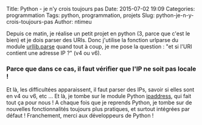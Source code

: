 Title: Python - je n'y crois toujours pas
Date: 2015-07-02 19:09
Categories: programmation
Tags: python, programmation, projets
Slug: python-je-n-y-crois-toujours-pas
Author: ntimeu

Depuis ce matin, je réalise un petit projet en python (3, parce que c'est le
bien) et je dois parser des URIs. Donc j'utilise la fonction urlparse du module
[urllib.parse](https://docs.python.org/3/library/urllib.parse.html) quand tout
à coup, je me pose la question : "et si l'URI contient une adresse IP ?" (v4 ou
v6).

### Parce que dans ce cas, il faut vérifier que l'IP ne soit pas locale !

Et là, les difficultées apparaissent, il faut parser des IPs, savoir si elles
sont en v4 ou v6, etc ... Et là, je tombe sur le module Python
[ipaddress](https://docs.python.org/3/library/ipaddress.html), qui fait tout ça
pour nous ! A chaque fois que je reprends Python, je tombe sur de nouvelles
fonctionnalités toujours plus pratiques, et surtout intégrées par défaut !
Franchement, merci aux développeurs de Python !
